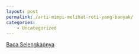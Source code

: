 ```yaml
---
layout: post
permalink: /arti-mimpi-melihat-roti-yang-banyak/
categories:
    - Uncategorized
---
```


[Baca Selengkapnya](/01)
